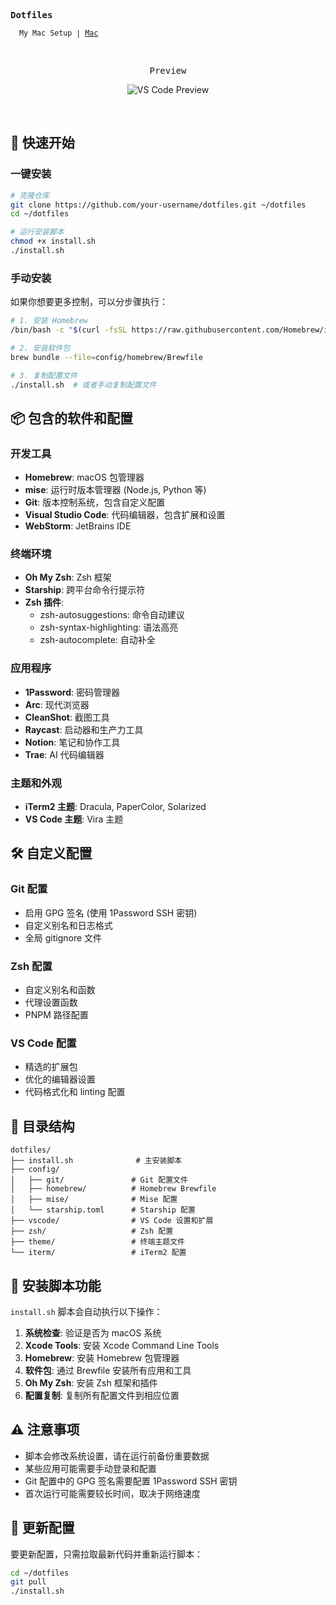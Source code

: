 <samp><b>Dotfiles</b></samp>

<sub><samp>&nbsp;&nbsp;My Mac Setup | <a href="https://blog.evolvereix.com/Mac-89c09a1c74e9487e85f8829bba3addf1">Mac</a>&nbsp;&nbsp;&nbsp;&nbsp;&nbsp;&nbsp;</samp></sub>

<br>
<p align="center"><samp>Preview</samp></p>

<p align="center">
<img alt="VS Code Preview" src="https://github.com/evolvereix/dotfiles/assets/37773107/76759752-79b9-4f7f-a84d-25ced44d4d72">
</p>

<br>

## 🚀 快速开始

### 一键安装

```bash
# 克隆仓库
git clone https://github.com/your-username/dotfiles.git ~/dotfiles
cd ~/dotfiles

# 运行安装脚本
chmod +x install.sh
./install.sh
```

### 手动安装

如果你想要更多控制，可以分步骤执行：

```bash
# 1. 安装 Homebrew
/bin/bash -c "$(curl -fsSL https://raw.githubusercontent.com/Homebrew/install/HEAD/install.sh)"

# 2. 安装软件包
brew bundle --file=config/homebrew/Brewfile

# 3. 复制配置文件
./install.sh  # 或者手动复制配置文件
```

## 📦 包含的软件和配置

### 开发工具

- **Homebrew**: macOS 包管理器
- **mise**: 运行时版本管理器 (Node.js, Python 等)
- **Git**: 版本控制系统，包含自定义配置
- **Visual Studio Code**: 代码编辑器，包含扩展和设置
- **WebStorm**: JetBrains IDE

### 终端环境

- **Oh My Zsh**: Zsh 框架
- **Starship**: 跨平台命令行提示符
- **Zsh 插件**:
  - zsh-autosuggestions: 命令自动建议
  - zsh-syntax-highlighting: 语法高亮
  - zsh-autocomplete: 自动补全

### 应用程序

- **1Password**: 密码管理器
- **Arc**: 现代浏览器
- **CleanShot**: 截图工具
- **Raycast**: 启动器和生产力工具
- **Notion**: 笔记和协作工具
- **Trae**: AI 代码编辑器

### 主题和外观
- **iTerm2 主题**: Dracula, PaperColor, Solarized
- **VS Code 主题**: Vira 主题

## 🛠️ 自定义配置

### Git 配置

- 启用 GPG 签名 (使用 1Password SSH 密钥)
- 自定义别名和日志格式
- 全局 gitignore 文件

### Zsh 配置

- 自定义别名和函数
- 代理设置函数
- PNPM 路径配置

### VS Code 配置

- 精选的扩展包
- 优化的编辑器设置
- 代码格式化和 linting 配置

## 📁 目录结构

```
dotfiles/
├── install.sh              # 主安装脚本
├── config/
│   ├── git/               # Git 配置文件
│   ├── homebrew/          # Homebrew Brewfile
│   ├── mise/              # Mise 配置
│   └── starship.toml      # Starship 配置
├── vscode/                # VS Code 设置和扩展
├── zsh/                   # Zsh 配置
├── theme/                 # 终端主题文件
└── iterm/                 # iTerm2 配置
```

## 🔧 安装脚本功能

`install.sh` 脚本会自动执行以下操作：

1. **系统检查**: 验证是否为 macOS 系统
2. **Xcode Tools**: 安装 Xcode Command Line Tools
3. **Homebrew**: 安装 Homebrew 包管理器
4. **软件包**: 通过 Brewfile 安装所有应用和工具
5. **Oh My Zsh**: 安装 Zsh 框架和插件
6. **配置复制**: 复制所有配置文件到相应位置

## ⚠️ 注意事项

- 脚本会修改系统设置，请在运行前备份重要数据
- 某些应用可能需要手动登录和配置
- Git 配置中的 GPG 签名需要配置 1Password SSH 密钥
- 首次运行可能需要较长时间，取决于网络速度

## 🔄 更新配置

要更新配置，只需拉取最新代码并重新运行脚本：

```bash
cd ~/dotfiles
git pull
./install.sh
```
